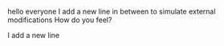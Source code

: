hello everyone
I add a new line in between to simulate external modifications
How do you feel?

I add a new line